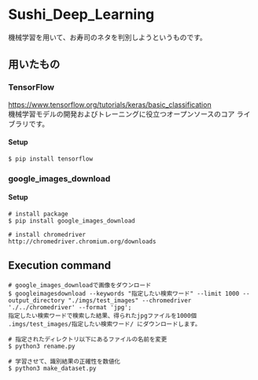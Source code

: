 # Sushi_Deep_Learning
機械学習を用いて、お寿司のネタを判別しようというものです。

## 用いたもの
### TensorFlow
https://www.tensorflow.org/tutorials/keras/basic_classification  
機械学習モデルの開発およびトレーニングに役立つオープンソースのコア ライブラリです。
#### Setup
```command line
$ pip install tensorflow
```

### google_images_download
#### Setup
```command line
# install package
$ pip install google_images_download

# install chromedriver
http://chromedriver.chromium.org/downloads
```

## Execution command
```command line
# google_images_downloadで画像をダウンロード
$ googleimagesdownload --keywords "指定したい検索ワード" --limit 1000 --output_directory "./imgs/test_images" --chromedriver './../chromedriver' --format 'jpg';
指定したい検索ワードで検索した結果、得られたjpgファイルを1000個 .imgs/test_images/指定したい検索ワード/ にダウンロードします。

# 指定されたディレクトリ以下にあるファイルの名前を変更
$ python3 rename.py 

# 学習させて、識別結果の正確性を数値化
$ python3 make_dataset.py
``` 
